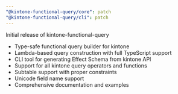 ```yaml
---
"@kintone-functional-query/core": patch
"@kintone-functional-query/cli": patch
---
```


Initial release of kintone-functional-query

- Type-safe functional query builder for kintone
- Lambda-based query construction with full TypeScript support
- CLI tool for generating Effect Schema from kintone API
- Support for all kintone query operators and functions
- Subtable support with proper constraints
- Unicode field name support
- Comprehensive documentation and examples